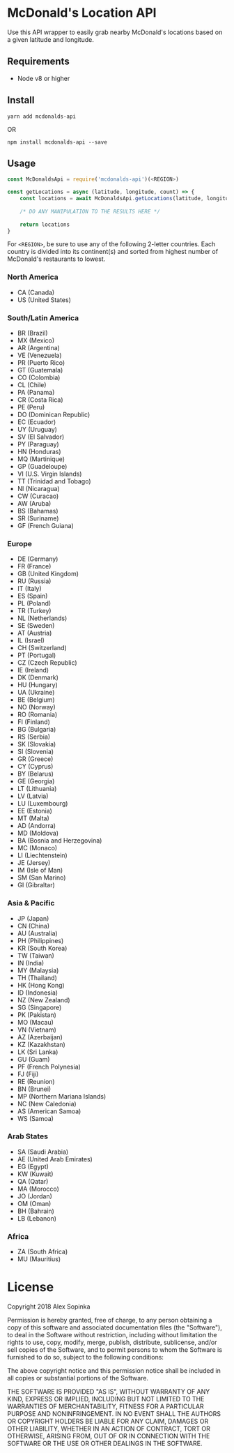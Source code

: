# McDonald's Location API

Use this API wrapper to easily grab nearby McDonald's locations based on a given latitude and longitude.

## Requirements

- Node v8 or higher

## Install

`yarn add mcdonalds-api`  

OR  

`npm install mcdonalds-api --save`

## Usage

```javascript
const McDonaldsApi = require('mcdonalds-api')(<REGION>)

const getLocations = async (latitude, longitude, count) => {
	const locations = await McDonaldsApi.getLocations(latitude, longitude, count)
	
	/* DO ANY MANIPULATION TO THE RESULTS HERE */
	
	return locations
}
```

For `<REGION>`, be sure to use any of the following 2-letter countries. Each country is divided into its continent(s) and sorted from highest number of McDonald's restaurants to lowest.

### North America

- CA (Canada)
- US (United States)

### South/Latin America
- BR (Brazil)
- MX (Mexico)
- AR (Argentina)
- VE (Venezuela)
- PR (Puerto Rico)
- GT (Guatemala)
- CO (Colombia)
- CL (Chile)
- PA (Panama)
- CR (Costa Rica)
- PE (Peru)
- DO (Dominican Republic)
- EC (Ecuador)
- UY (Uruguay)
- SV (El Salvador)
- PY (Paraguay)
- HN (Honduras)
- MQ (Martinique)
- GP (Guadeloupe)
- VI (U.S. Virgin Islands)
- TT (Trinidad and Tobago)
- NI (Nicaragua)
- CW (Curacao)
- AW (Aruba)
- BS (Bahamas)
- SR (Suriname)
- GF (French Guiana)

### Europe
- DE (Germany)
- FR (France)
- GB (United Kingdom)
- RU (Russia)
- IT (Italy)
- ES (Spain)
- PL (Poland)
- TR (Turkey)
- NL (Netherlands)
- SE (Sweden)
- AT (Austria)
- IL (Israel)
- CH (Switzerland)
- PT (Portugal)
- CZ (Czech Republic)
- IE (Ireland)
- DK (Denmark)
- HU (Hungary)
- UA (Ukraine)
- BE (Belgium)
- NO (Norway)
- RO (Romania)
- FI (Finland)
- BG (Bulgaria)
- RS (Serbia)
- SK (Slovakia)
- SI (Slovenia)
- GR (Greece)
- CY (Cyprus)
- BY (Belarus)
- GE (Georgia)
- LT (Lithuania)
- LV (Latvia)
- LU (Luxembourg)
- EE (Estonia)
- MT (Malta)
- AD (Andorra)
- MD (Moldova)
- BA (Bosnia and Herzegovina)
- MC (Monaco)
- LI (Liechtenstein)
- JE (Jersey)
- IM (Isle of Man)
- SM (San Marino)
- GI (Gibraltar)


### Asia & Pacific
- JP (Japan)
- CN (China)
- AU (Australia)
- PH (Philippines)
- KR (South Korea)
- TW (Taiwan)
- IN (India)
- MY (Malaysia)
- TH (Thailand)
- HK (Hong Kong)
- ID (Indonesia)
- NZ (New Zealand)
- SG (Singapore)
- PK (Pakistan)
- MO (Macau)
- VN (Vietnam)
- AZ (Azerbaijan)
- KZ (Kazakhstan)
- LK (Sri Lanka)
- GU (Guam)
- PF (French Polynesia)
- FJ (Fiji)
- RE (Reunion)
- BN (Brunei)
- MP (Northern Mariana Islands)
- NC (New Caledonia)
- AS (American Samoa)
- WS (Samoa)


### Arab States
- SA (Saudi Arabia)
- AE (United Arab Emirates)
- EG (Egypt)
- KW (Kuwait)
- QA (Qatar)
- MA (Morocco)
- JO (Jordan)
- OM (Oman)
- BH (Bahrain)
- LB (Lebanon)


### Africa
- ZA (South Africa)
- MU (Mauritius)

# License

Copyright 2018 Alex Sopinka

Permission is hereby granted, free of charge, to any person obtaining a copy of this software and associated documentation files (the "Software"), to deal in the Software without restriction, including without limitation the rights to use, copy, modify, merge, publish, distribute, sublicense, and/or sell copies of the Software, and to permit persons to whom the Software is furnished to do so, subject to the following conditions:

The above copyright notice and this permission notice shall be included in all copies or substantial portions of the Software.

THE SOFTWARE IS PROVIDED "AS IS", WITHOUT WARRANTY OF ANY KIND, EXPRESS OR IMPLIED, INCLUDING BUT NOT LIMITED TO THE WARRANTIES OF MERCHANTABILITY, FITNESS FOR A PARTICULAR PURPOSE AND NONINFRINGEMENT. IN NO EVENT SHALL THE AUTHORS OR COPYRIGHT HOLDERS BE LIABLE FOR ANY CLAIM, DAMAGES OR OTHER LIABILITY, WHETHER IN AN ACTION OF CONTRACT, TORT OR OTHERWISE, ARISING FROM, OUT OF OR IN CONNECTION WITH THE SOFTWARE OR THE USE OR OTHER DEALINGS IN THE SOFTWARE.
